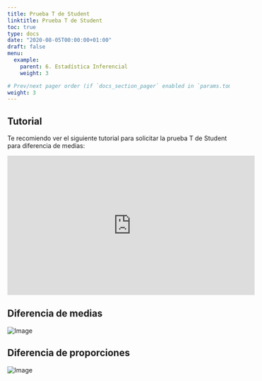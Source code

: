 ```yaml
---
title: Prueba T de Student
linktitle: Prueba T de Student
toc: true
type: docs
date: "2020-08-05T00:00:00+01:00"
draft: false
menu:
  example:
    parent: 6. Estadística Inferencial
    weight: 3

# Prev/next pager order (if `docs_section_pager` enabled in `params.toml`)
weight: 3
---
```


## Tutorial

Te recomiendo ver el siguiente tutorial para solicitar la prueba T de Student para diferencia de medias:

<iframe width="560" height="315" src="https://www.youtube.com/embed/YPTi65ub7K8" frameborder="0" allow="accelerometer; autoplay; encrypted-media; gyroscope; picture-in-picture" allowfullscreen></iframe>

## Diferencia de medias

![Image](/cursos/6-3-1.jpg)


## Diferencia de proporciones

![Image](/cursos/6-3-2.jpg)